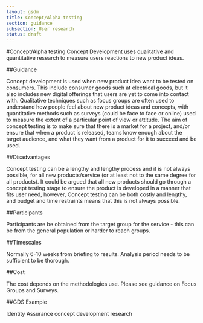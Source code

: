 ```yaml
---
layout: gsdm
title: Concept/Alpha testing
section: guidance
subsection: User research
status: draft
---
```

    
#Concept/Alpha testing
Concept Development uses qualitative and quantitative research to measure users reactions to new product ideas. 

##Guidance

Concept development is used when new product idea want to be tested on consumers. This include consumer goods such at electrical goods, but it also includes new digital offerings that users are yet to come into contact with. Qualitative techniques such as focus groups are often used to understand how people feel about new product ideas and concepts, with quantitative methods such as surveys (could be face to face or online) used to measure the extent of a particular point of view or attitude. The aim of concept testing is to make sure that there is a market for a project, and/or ensure that when a product is released, teams know enough about the target audience, and what they want from a product for it to succeed and be used.

##Disadvantages

Concept testing can be a lengthy and lengthy process and it is not always possible, for all new products/service (or at least not to the same degree for all products). It could be argued that all new products should go through a concept testing stage to ensure the product is developed in a manner that fits user need, however, Concept testing can be both costly and lengthy, and budget and time restraints means that this is not always possible.

##Participants

Participants are be obtained from the target group for the service - this can be from the general population or harder to reach groups. 

##Timescales
     
Normally 6-10 weeks from briefing to results. Analysis period needs to be sufficient to be thorough.

##Cost

The cost depends on the methodologies use. Please see guidance on Focus Groups and Surveys.

##GDS Example 

Identity Assurance concept development research

